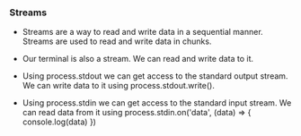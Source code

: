 ### Streams

- Streams are a way to read and write data in a sequential manner. Streams are used to read and write data in chunks. 

- Our terminal is also a stream. We can read and write data to it.

- Using process.stdout we can get access to the standard output stream. We can write data to it using process.stdout.write().

- Using process.stdin we can get access to the standard input stream. We can read data from it using process.stdin.on('data', (data) => { console.log(data) })